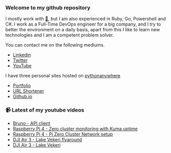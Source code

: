 ### Welcome to my github repository

I mostly work with [:snake:](https://www.python.org/), but I am also experienced in Ruby, Go, Powershell and C#. I work as a Full-Time DevOps engineer for a big company, and I try to better the environment on a daily basis, apart from this I like to learn new technologies and I am a competent problem solver.

You can contact me on the following mediums.
- [Linkedin](https://www.linkedin.com/in/r3ap3rpy)
- [Twitter](https://twitter.com/r3ap3rpy)
- [YouTube](https://www.youtube.com/channel/UC1qkMXH8d2I9DDAtBSeEHqg)

I have three personal sites hosted on [pythonanywhere](https://www.pythonanywhere.com/)
- [Portfolio](http://r3ap3rpy.pythonanywhere.com/)
- [URL Shortener](http://shortenpy.pythonanywhere.com/)
- [Github.io](https://r3ap3rpy.github.io/)

### :video_camera: Latest of my youtube videos
<!-- YOUTUBE:START -->
- [Bruno - API client](https://www.youtube.com/watch?v=fTqEFitli3E)
- [Raspberry Pi 4 - Zero cluster monitoring with Kuma uptime](https://www.youtube.com/watch?v=rLICX4YCKic)
- [Raspberry Pi 4 - Pi Zero Cluster Network setup](https://www.youtube.com/watch?v=AW30xn4beRM)
- [DJI Air 3 - Lake Vekeri flyaround](https://www.youtube.com/watch?v=9YHxhnnWI-o)
- [DJI Air 3 - Lake Vekeri](https://www.youtube.com/watch?v=agu8b4rzmPg)
<!-- YOUTUBE:END -->

